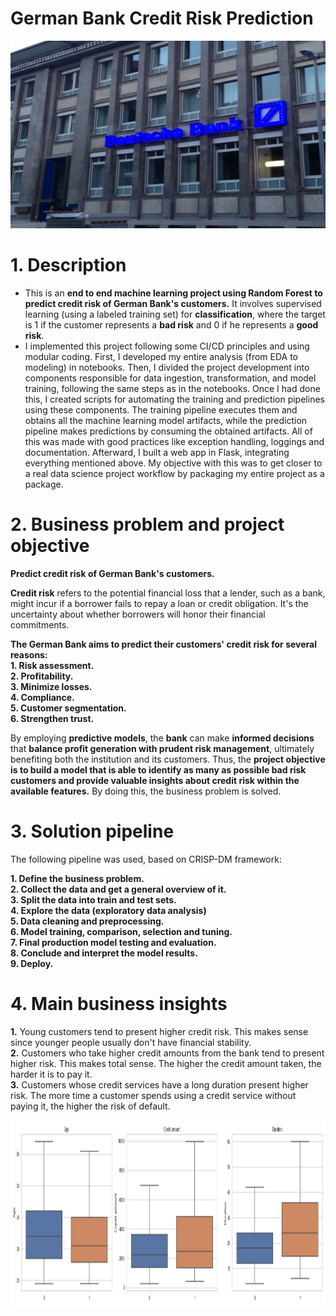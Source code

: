 # German Bank Credit Risk Prediction

<img src="images/german_bank.jpg" width="800" height="300">

# 1. Description
- This is an <b>end to end machine learning project using Random Forest to predict credit risk of German Bank's customers.</b> It involves supervised learning (using a labeled training set) for <b>classification</b>, where the target is 1 if the customer represents a <b>bad risk</b> and 0 if he represents a <b>good risk</b>.
- I implemented this project following some CI/CD principles and using modular coding. First, I developed my entire analysis (from EDA to modeling) in notebooks. Then, I divided the project development into components responsible for data ingestion, transformation, and model training, following the same steps as in the notebooks. Once I had done this, I created scripts for automating the training and prediction pipelines using these components. The training pipeline executes them and obtains all the machine learning model artifacts, while the prediction pipeline makes predictions by consuming the obtained artifacts. All of this was made with good practices like exception handling, loggings and documentation. Afterward, I built a web app in Flask, integrating everything mentioned above. My objective with this was to get closer to a real data science project workflow by packaging my entire project as a package.

# 2. Business problem and project objective
<b>Predict credit risk of German Bank's customers.</b><br>

<b>Credit risk</b> refers to the potential financial loss that a lender, such as a bank, might incur if a borrower fails to repay a loan or credit obligation. It's the uncertainty about whether borrowers will honor their financial commitments.

<b>The German Bank aims to predict their customers' credit risk for several reasons:</b><br>
<b>1. Risk assessment.</b><br>
<b>2. Profitability.</b><br>
<b>3. Minimize losses.</b><br>
<b>4. Compliance.</b><br>
<b>5. Customer segmentation.</b><br>
<b>6. Strengthen trust.</b><br>

By employing <b>predictive models</b>, the <b>bank</b> can make <b>informed decisions</b> that <b>balance profit generation with prudent risk management</b>, ultimately benefiting both the institution and its customers. Thus, the <b>project objective is to build a model that is able to identify as many as possible bad risk customers and provide valuable insights about credit risk within the available features.</b> By doing this, the business problem is solved.

# 3. Solution pipeline
The following pipeline was used, based on CRISP-DM framework:

<b>1. Define the business problem.</b><br>
<b>2. Collect the data and get a general overview of it.</b><br>
<b>3. Split the data into train and test sets.</b><br>
<b>4. Explore the data (exploratory data analysis)</b><br>
<b>5. Data cleaning and preprocessing.</b><br>
<b>6. Model training, comparison, selection and tuning.</b><br>
<b>7. Final production model testing and evaluation.</b><br>
<b>8. Conclude and interpret the model results.</b><br>
<b>9. Deploy.</b><br>

# 4. Main business insights
<b>1.</b> Young customers tend to present higher credit risk. This makes sense since younger people usually don't have financial stability.<br>
<b>2.</b> Customers who take higher credit amounts from the bank tend to present higher risk. This makes total sense. The higher the credit amount taken, the harder it is to pay it.<br>
<b>3.</b> Customers whose credit services have a long duration present higher risk. The more time a customer spends using a credit service without paying it, the higher the risk of default.<br>

<img src="images/numericalvstarget.png" width="800" height="300">